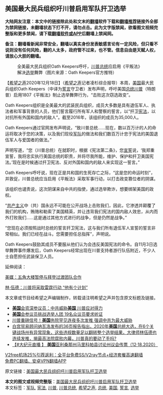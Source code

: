  <h2>美国最大民兵组织吁川普启用军队扞卫选举</h2> <p class="notice"><b>大陆网友注意：本文中的链接除此处和文末的<a href="https://github.com/bannedbook/fanqiang" >翻墙</a>软件下载和<a href="https://github.com/killgcd/justmysocks/blob/master/README.md">翻墙推荐</a>链接外全部为禁网链接，未翻墙状态下打不开，请勿点击。此为文字版禁闻，欲看图文视频完整版和更多禁闻，请下载<a href="https://github.com/bannedbook/fanqiang">翻墙软件或APP</a>后翻墙上禁闻网。</p><p>备注：翻墙看新闻非常安全，翻墙以真实身份发表敏感言论有一定风险，但只看不说则没有任何风险，翻的人太多，政府管不过来，也不管。信息自由是天赋人权，请放心大胆的翻墙。</b></p>  <div class="entry"> <figure><figcaption>全美最大民兵组织Oath Keepers呼吁，<a href="https://www.bannedbook.org/bnews/tag/%E5%B7%9D%E6%99%AE%E6%80%BB%E7%BB%9F/" class="st_tag internal_tag" rel="tag" title="标签 川普总统 下的日志">川普总统</a>应启用《平叛法》解决<a href="https://www.bannedbook.org/bnews/tag/%e9%80%89%e4%b8%be/" class="st_tag internal_tag" rel="tag" title="标签 选举 下的日志">选举</a>舞弊（图片来源：Oath Keepers官方推特）</figcaption></figure> <p>【<span class='wp_keywordlink_affiliate'><a href="https://www.soundofhope.org" title="希望之声" target="_blank">希望之声</a></span>2020年12月18日】（<a href="https://www.bannedbook.org/bnews/tag/%e5%b8%8c%e6%9c%9b%e4%b9%8b%e5%a3%b0/" class="st_tag internal_tag" rel="tag" title="标签 希望之声 下的日志">希望之声</a>记者凌杉综合报导）本周，<a href="https://www.bannedbook.org/bnews/tag/%e7%be%8e%e5%9b%bd/" class="st_tag internal_tag" rel="tag" title="标签 美国 下的日志">美国</a>最大民兵组织Oath Keepers（中译为<a href="https://www.bannedbook.org/bnews/tag/%E8%AA%93%E8%A8%80/" class="st_tag internal_tag" rel="tag" title="标签 誓言 下的日志">誓言</a>守卫者）发布声明，呼吁美国<a href="https://www.bannedbook.org/bnews/tag/%e6%80%bb%e7%bb%9f/" class="st_tag internal_tag" rel="tag" title="标签 总统 下的日志">总统</a><a href="https://www.bannedbook.org/bnews/tag/%e5%b7%9d%e6%99%ae/" class="st_tag internal_tag" rel="tag" title="标签 川普 下的日志">川普</a>（特朗普）启用1807《平叛法》制止选举舞弊行为，“击败这次窃选政变”。</p> <p>Oath Keepers组织是全美最大的武装民兵组织，成员大多数是具有退伍军人、执法者和军事背景的人员，他们誓言履行所有军人和警察的誓言，以“扞卫<a href="https://www.bannedbook.org/bnews/tag/%e5%ae%aa%e6%b3%95/" class="st_tag internal_tag" rel="tag" title="标签 宪法 下的日志">宪法</a>，以对抗所有外国和国内的敌人”。截至2016年，该组织的成员为35,000人。</p> <p>Oath Keepers通过官网发布声明说，“致川普总统&#8230;&#8230;现在，数以百万计的人的命运将取决于您的决策，以及我们现役<a href="https://www.bannedbook.org/bnews/tag/%E5%86%9B%E9%98%9F/" class="st_tag internal_tag" rel="tag" title="标签 军队 下的日志">军队</a>的做法和我们数百万计忠于宪法的美国退伍军人与爱国者的做法。”</p> <p>声明写道，“您（川普总统）在就职时，根据《宪法第二条》，您<span class='wp_keywordlink'><a href="https://www.bannedbook.org/forum5/topic17.html" title="宣誓与预言" target="_blank">宣誓</a></span>说，‘我郑重宣誓，我将忠实执行美国总统的职责，并将尽我所能，维护、保护和扞卫美国宪法。’现在是时候通过扞卫宪法、反对外国和国内的敌人来实现这一誓言。”</p>  <p>Oath Keepers呼吁说，现在正是共和国的生死存亡之际，“这是您的命运时刻”，并敦促，川普总统应当启用《平叛法》采取军事行动，以打击政变篡位者的阴谋。</p> <p>该组织也谴责说，这次阴谋来自中共的指使，通过选举欺诈，想要绑架美国的政权。</p> <p>“<span class='wp_keywordlink'><a href="https://www.bannedbook.org/forum2/topic6177.html" title="《共产主义的终极目的》" target="_blank">共产主义</a></span>中（共）国永远不可能在公开战场上击败我们，因此，它渗透并颠覆了我们的机构，贿赂和勒索了美国精英，并让违背我们宪法的国内敌人效忠，从内而外打败我们&#8230;&#8230;这是通过其他方式进行的战争，但是仍然是战争。”</p> <p>“您现在必须按照战时总统的誓言扞卫宪法，这与我们所有退伍军人宣誓的誓言非常相似。我们已经在战斗。您需要担任总指挥”，声明说。</p>  <p>Oath Keepers鼓励其成员不要服从他们认为会违反美国宪法的命令。自11月3日选举舞弊事件爆发后，Oath Keepers经常出现在川普支持者游行队伍附近，不少人士自愿担任武装保卫人员。</p> <p>延伸阅读：</p> <p><a href="https://www.soundofhope.org/post/454963">美媒：五角大楼暂停与拜登过渡团队合作</a></p> <p><a href="https://www.soundofhope.org/post/453976?lang=b5" hreflang="zh-hans">林·伍德：川普将采取雷霆行动 “他有个计划”</a></p>  <p>本文章或节目经希望之声编辑制作，转载请注明希望之声并包含原文标题及链接。</p> <ul class='op-related-articles' title='相关阅读'> <li><a href='https://www.bannedbook.org/bnews/bannedvideo/20201219/1450613.html' target='_blank'><b>美国</b>会资深参议员：中共威胁<b>美国</b> 川普应对得力</a></li> <li><a href='https://www.bannedbook.org/bnews/bannedvideo/20201219/1450610.html' target='_blank'><b>美国</b>会参议员挑战选举人团 19名众议员要求听证</a></li> <li><a href='https://www.bannedbook.org/bnews/topimagenews/20201219/1450602.html' target='_blank'>川普重磅信号！<b>美国</b>务院罕见连夜多次发推 强调中共为最大威胁</a></li> <li><a href='https://www.bannedbook.org/bnews/bannedvideo/20201219/1450600.html' target='_blank'>白宫贸易顾问纳瓦洛发布的36页报告指出，2020年<b>美国</b>总统大选，在6个关键战场州有异常现象，这些违规数量足以翻转整个选举结果，大律师林伍德也连续发推，揭最高法院腐败内幕，川普真的要动了手吗?</a></li> <li><a href='https://www.bannedbook.org/bnews/bannedvideo/20201219/1450594.html' target='_blank'>【#大纪元直播 】 <b>美国</b>亚利桑那州马里科帕县讨论州议会传票（12·18.2020）</a></li> </ul> <p class="texttj"> <a href="https://github.com/bannedbook/fanqiang/wiki/V2ray%E6%9C%BA%E5%9C%BA" target="_blank">V2free机场25%引荐返利：全平台免费SS/V2ray节点+经济套餐高速翻墙</a><br/> <a href="https://github.com/bannedbook/fanqiang/wiki/%E7%A6%81%E9%97%BB%E7%BD%91%E5%AE%89%E5%8D%93%E7%BF%BB%E5%A2%99%E6%96%B0%E9%97%BBAPP" target="_blank">免费PC翻墙、安卓VPN翻墙APP</a></p><p>原文链接：<a class="src_link"  href="https://www.soundofhope.org/post/454987" target="_blank">美国最大民兵组织吁川普启用军队扞卫选举</a></p><a name='sharetosocial'></a>       <div><b>本文的图文或视频完整版</b>：<a href='https://www.bannedbook.org/bnews/comments/20201219/1450617.html'>美国最大民兵组织吁川普启用军队扞卫选举</a></div>  </div><!--END ENTRY--> <div class="postfooter"> <div>本文标签：<a href="https://www.bannedbook.org/bnews/tag/%E5%86%9B%E9%98%9F/" rel="tag">军队</a>, <a href="https://www.bannedbook.org/bnews/tag/%e5%ae%aa%e6%b3%95/" rel="tag">宪法</a>, <a href="https://www.bannedbook.org/bnews/tag/%e5%b7%9d%e6%99%ae/" rel="tag">川普</a>, <a href="https://www.bannedbook.org/bnews/tag/%E5%B7%9D%E6%99%AE%E6%80%BB%E7%BB%9F/" rel="tag">川普总统</a>, <a href="https://www.bannedbook.org/bnews/tag/%e5%b8%8c%e6%9c%9b%e4%b9%8b%e5%a3%b0/" rel="tag">希望之声</a>, <a href="https://www.bannedbook.org/bnews/tag/%e6%80%bb%e7%bb%9f/" rel="tag">总统</a>, <a href="https://www.bannedbook.org/bnews/tag/%e7%be%8e%e5%9b%bd/" rel="tag">美国</a>, <a href="https://www.bannedbook.org/bnews/tag/%E8%AA%93%E8%A8%80/" rel="tag">誓言</a>, <a href="https://www.bannedbook.org/bnews/tag/%e9%80%89%e4%b8%be/" rel="tag">选举</a></div>  </div><!--END POSTFOOTER--> 